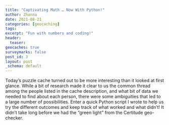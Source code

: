 ```yaml
---
title: "Captivating Math … Now With Python!"
author: Zhanna
date: 2021-08-21
categories: [geocaching]
tags:
excerpt: "Fun with numbers and coding!"
header:
  teaser:
geocaches: true
surveymarks: false
post_id: 3
layout: post
_schema: default
---
```


Today’s puzzle cache turned out to be more interesting than it looked at first glance. While a bit of research made it clear to us the common thread among the people listed in the cache description, and what bit of data we needed to find about each person, there were some ambiguities that led to a large number of possibilities. Enter a quick Python script I wrote to help us try the different outcomes and keep track of what worked and what didn’t! It didn’t take long before we had the “green light” from the Certitude geo-checker.